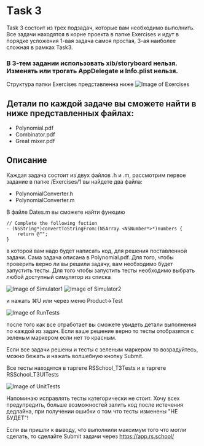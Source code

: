 # Тask 3
Task 3 состоит из трех подзадач, которые вам необходимо выполнить. 
Все задачи находятся в корне проекта в папке Exercises и идут в порядке усложения 
1-вая задача самоя простая, 3-ая наиболее сложная в рамках Task3.

### В 3-тем задании использовать xib/storyboard нельзя. Изменять или трогать AppDelegate и Info.plist нельзя.

Структура папки Exercises представленна ниже
![Image of Exercises](https://github.com/rolling-scopes-school/rs.ios-stage1-task3.1/blob/master/images/Exercises.png)

## Детали по каждой задаче вы сможете найти в ниже представленных файлах:
  - Polynomial.pdf
  - Combinator.pdf
  - Great mixer.pdf

## Описание 
Каждая задача состоит из двух файлов .h и .m, рассмотрим первое задание
в папке /Exercises/1 вы найдете два файла:
- PolynomialConverter.h
- PolynomialConverter.m

В файле Dates.m вы сможете найти функцию 
```
// Complete the following fuction
- (NSString*)convertToStringFrom:(NSArray <NSNumber*>*)numbers {
    return @"";
}
```
 в которой вам надо будет написать код, для решения поставленной задачи. 
 Сама задача описана в Polynomial.pdf. Для того, чтобы проверить верно ли вы решили 
 задачу, вам необходимо будет запустить тесты. Для того чтобы запустить тесты необходимо 
 выбрать любой доступный симулятор из списка

![Image of Simulator1](https://github.com/rolling-scopes-school/rs.ios-stage1-task3.1/blob/master/images/Simulator1.png)
![Image of Simulator2](https://github.com/rolling-scopes-school/rs.ios-stage1-task3.1/blob/master/images/Simulator2.png)

и нажать ⌘U или через меню Product->Test

![Image of RunTests](https://github.com/rolling-scopes-school/rs.ios-stage1-task3.1/blob/master/images/RunTests.png)

после того как все отработает вы сможете увидеть детали выполнения по каждой из задач. 
Если ваше решение верно то тесты отобразятся с зеленым маркером если нет то красным. 

Если все задачи решены и тесты с зеленым маркером то возрадуйтесь, можно бежать и нажать волшебную кнопку Submit.

Все тесты находятся в таргете RSSchool_T3Tests и в таргете RSSchool_T3UITests

![Image of UnitTests](https://github.com/rolling-scopes-school/rs.ios-stage1-task3.1/blob/master/images/UnitTests.png)

Напоминаю исправлять тесты категорически не стоит. 
Хочу всех предупредить, больше возможностей залить код после истечения дедлайна, при получении ошибки о том что 
тесты изменены "НЕ БУДЕТ"!

Если вы пришли к выводу, что выполнили максимум того что могли сделать, то сделайте Submit задачи через 
https://app.rs.school/



